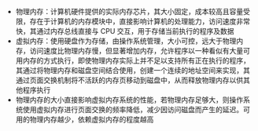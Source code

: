 * 物理内存：计算机硬件提供的实际内存芯片，其大小固定，成本较高且容量受限，存在于计算机的内存模块中，直接影响计算机的处理能力，访问速度非常快，其通过内存总线直接与 CPU 交互，用于存储当前执行的程序及数据
* 虚拟内存：使用硬盘作为存储，由操作系统管理，大小可控，远大于物理内存，访问速度比物理内存慢，但显著增加内存，允许程序以一种看似有大量可用内存的方式执行，即使物理内存实际上并不足以支持所有正在执行的程序，其通过将物理内存和磁盘空间结合使用，创建一个连续的地址空间来实现，其通过页面交换机制将不活跃的内存页移动到磁盘中，从而释放物理内存以供其他程序执行
* 物理内存的大小直接影响虚拟内存系统的性能，若物理内存足够大，则操作系统使用虚拟内存进行页面交换的频率降低，减少因访问磁盘而产生的延迟。可用的物理内存越少，依赖虚拟内存的程度越高


